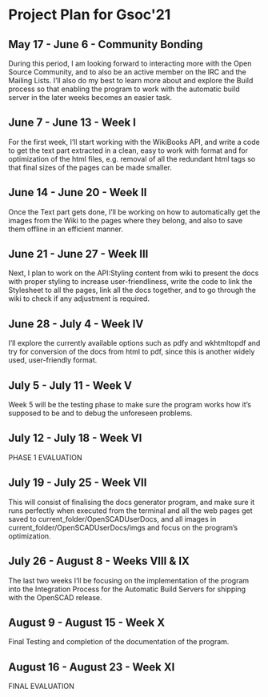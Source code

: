 # Project Plan for Gsoc'21

## May 17 - June 6 - Community Bonding

During this period, I am looking forward to interacting more with the
Open Source Community, and to also be an active member on the IRC and
the Mailing Lists. I’ll also do my best to learn more about and explore
the Build process so that enabling the program to work with the
automatic build server in the later weeks becomes an easier task.

## June 7 - June 13 - Week I

For the first week, I’ll start working with the WikiBooks API, and write
a code to get the text part extracted in a clean, easy to work with
format and for optimization of the html files, e.g. removal of all the
redundant html tags so that final sizes of the pages can be made
smaller.

## June 14 - June 20 - Week II

Once the Text part gets done, I’ll be working on how to automatically
get the images from the Wiki to the pages where they belong, and also to
save them offline in an efficient manner.

## June 21 - June 27 - Week III

Next, I plan to work on the API:Styling content from wiki to present the
docs with proper styling to increase user-friendliness, write the code
to link the Stylesheet to all the pages, link all the docs together, and
to go through the wiki to check if any adjustment is required.

## June 28 - July 4 - Week IV

I’ll explore the currently available options such as pdfy and
wkhtmltopdf and try for conversion of the docs from html to pdf, since
this is another widely used, user-friendly format.

## July 5 - July 11 - Week V

Week 5 will be the testing phase to make sure the program works how it’s
supposed to be and to debug the unforeseen problems.

## July 12 - July 18 - Week VI

PHASE 1 EVALUATION

## July 19 - July 25 - Week VII

This will consist of finalising the docs generator program, and make
sure it runs perfectly when executed from the terminal and all the web
pages get saved to current_folder/OpenSCADUserDocs, and all images in
current_folder/OpenSCADUserDocs/imgs and focus on the program’s
optimization.

## July 26 - August 8 - Weeks VIII & IX

The last two weeks I’ll be focusing on the implementation of the program
into the Integration Process for the Automatic Build Servers for
shipping with the OpenSCAD release.

## August 9 - August 15 - Week X

Final Testing and completion of the documentation of the program.

## August 16 - August 23 - Week XI

FINAL EVALUATION